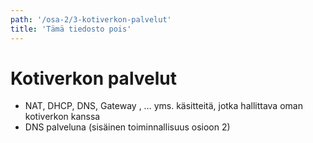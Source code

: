 ```yaml
---
path: '/osa-2/3-kotiverkon-palvelut'
title: 'Tämä tiedosto pois'
---
```


# Kotiverkon palvelut

-	NAT, DHCP, DNS, Gateway , …   yms. käsitteitä, jotka hallittava oman kotiverkon kanssa
-	DNS palveluna (sisäinen toiminnallisuus osioon 2)

